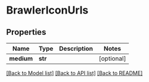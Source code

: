 # BrawlerIconUrls

## Properties
Name | Type | Description | Notes
------------ | ------------- | ------------- | -------------
**medium** | **str** |  | [optional] 

[[Back to Model list]](../README.md#documentation-for-models) [[Back to API list]](../README.md#documentation-for-api-endpoints) [[Back to README]](../README.md)


